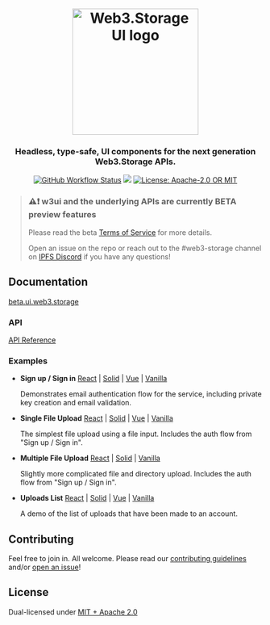 <h1 align="center">
  <a href="https://beta.ui.web3.storage"><img width="250" src="https://bafybeianokbu4dgpfd2mq3za3wejtpscsy25ad6vocmmtxskcq6zig4cuq.ipfs.w3s.link/w3ui-logo-stroke.png" alt="Web3.Storage UI logo" /></a>
</h1>

<h3 align="center">Headless, type-safe, UI components for the next generation Web3.Storage APIs.</h3>

<p align="center">
  <a href="https://github.com/web3-storage/w3ui/actions/workflows/test.yaml"><img alt="GitHub Workflow Status" src="https://img.shields.io/github/workflow/status/web3-storage/w3ui/Test?style=for-the-badge" /></a>
  <a href="https://discord.com/channels/806902334369824788/864892166470893588"><img src="https://img.shields.io/badge/chat-discord?style=for-the-badge&logo=discord&label=discord&logoColor=ffffff&color=7389D8" /></a>
  <a href="https://github.com/web3-storage/w3ui/blob/main/LICENSE.md"><img alt="License: Apache-2.0 OR MIT" src="https://img.shields.io/badge/LICENSE-Apache--2.0%20OR%20MIT-yellow?style=for-the-badge" /></a>
</p>

> ### ⚠️❗ w3ui and the underlying APIs are currently BETA preview features
> Please read the beta [Terms of Service](https://purrfect-tracker-45c.notion.site/w3up-beta-Terms-of-Service-39cb5c13439849beae327a2efec9164a) for more details.
>
> Open an issue on the repo or reach out to the #web3-storage channel on [IPFS Discord](https://docs.ipfs.tech/community/chat/#discord) if you have any 
questions!

## Documentation

[beta.ui.web3.storage](https://beta.ui.web3.storage)

### API

[API Reference](https://github.com/web3-storage/w3ui/blob/main/docs/README.md)

### Examples

* **Sign up / Sign in** [React](https://github.com/web3-storage/w3ui/tree/main/examples/react/sign-up-in) | [Solid](https://github.com/web3-storage/w3ui/tree/main/examples/solid/sign-up-in) | [Vue](https://github.com/web3-storage/w3ui/tree/main/examples/vue/sign-up-in) | [Vanilla](https://github.com/web3-storage/w3ui/tree/main/examples/vanilla/sign-up-in)

    Demonstrates email authentication flow for the service, including private key creation and email validation.

* **Single File Upload** [React](https://github.com/web3-storage/w3ui/tree/main/examples/react/file-upload) | [Solid](https://github.com/web3-storage/w3ui/tree/main/examples/solid/file-upload) | [Vue](https://github.com/web3-storage/w3ui/tree/main/examples/vue/file-upload) | [Vanilla](https://github.com/web3-storage/w3ui/tree/main/examples/vanilla/file-upload)

    The simplest file upload using a file input. Includes the auth flow from "Sign up / Sign in".

* **Multiple File Upload** [React](https://github.com/web3-storage/w3ui/tree/main/examples/react/multi-file-upload) | [Solid](https://github.com/web3-storage/w3ui/tree/main/examples/solid/multi-file-upload) | [Vanilla](https://github.com/web3-storage/w3ui/tree/main/examples/vanilla/multi-file-upload)

    Slightly more complicated file and directory upload. Includes the auth flow from "Sign up / Sign in".

* **Uploads List** [React](https://github.com/web3-storage/w3ui/tree/main/examples/react/uploads-list) | [Solid](https://github.com/web3-storage/w3ui/tree/main/examples/solid/uploads-list) | [Vue](https://github.com/web3-storage/w3ui/tree/main/examples/vue/uploads-list) | [Vanilla](https://github.com/web3-storage/w3ui/tree/main/examples/vanilla/uploads-list)

    A demo of the list of uploads that have been made to an account.

## Contributing

Feel free to join in. All welcome. Please read our [contributing guidelines](https://github.com/web3-storage/w3ui/blob/main/CONTRIBUTING.md) and/or [open an issue](https://github.com/web3-storage/w3ui/issues)!

## License

Dual-licensed under [MIT + Apache 2.0](https://github.com/web3-storage/w3ui/blob/main/LICENSE.md)
